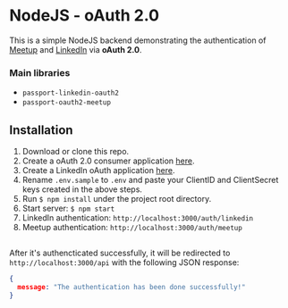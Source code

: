 # NodeJS - oAuth 2.0
This is a simple NodeJS backend demonstrating the authentication of [Meetup](https://www.meetup.com/) and [LinkedIn](https://linkedin.com/) via **oAuth 2.0**.

### Main libraries
* `passport-linkedin-oauth2`
* `passport-oauth2-meetup`

## Installation
1. Download or clone this repo.
2. Create a oAuth 2.0 consumer application [here](https://secure.meetup.com/meetup_api/oauth_consumers/).
3. Create a LinkedIn oAuth application [here](https://developer.linkedin.com/docs/oauth2).
4. Rename `.env.sample` to `.env` and paste your ClientID and ClientSecret keys created in the above steps.
5. Run `$ npm install` under the project root directory.
6. Start server: `$ npm start`
7. LinkedIn authentication: `http://localhost:3000/auth/linkedin`
8. Meetup authentication: `http://localhost:3000/auth/meetup`

##  
After it's authencticated successfully, it will be redirected to `http://localhost:3000/api` with the following JSON response:
```json
{
  message: "The authentication has been done successfully!"
}
```